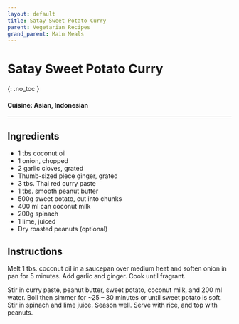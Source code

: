 ```yaml
---
layout: default
title: Satay Sweet Potato Curry
parent: Vegetarian Recipes
grand_parent: Main Meals
---
```


# Satay Sweet Potato Curry
{: .no_toc }

#### Cuisine: Asian, Indonesian
---

## Ingredients
<ul>
	<li>1 tbs coconut oil</li>
	<li>1 onion, chopped</li>
	<li>2 garlic cloves, grated</li>
	<li>Thumb-sized piece ginger, grated</li>
	<li>3 tbs. Thai red curry paste</li>
	<li>1 tbs. smooth peanut butter</li>
	<li>500g sweet potato, cut into chunks</li>
	<li>400 ml can coconut milk</li>
	<li>200g spinach</li>
	<li>1 lime, juiced</li>
	<li>Dry roasted peanuts (optional)</li>
</ul>

## Instructions
Melt 1 tbs. coconut oil in a saucepan over medium heat and soften onion in pan for 5 minutes. Add garlic and ginger. Cook until fragrant.

Stir in curry paste, peanut butter, sweet potato, coconut milk, and 200 ml water. Boil then simmer for ~25 – 30 minutes or until sweet potato is soft. Stir in spinach and lime juice. Season well. Serve with rice, and top with peanuts.